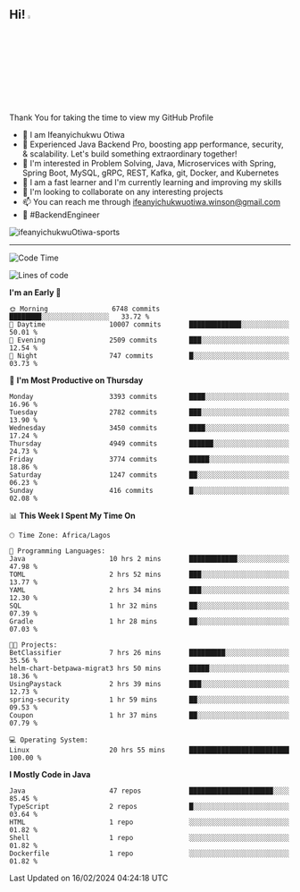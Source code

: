 <!-- BLOG-POST-LIST:START --><!-- BLOG-POST-LIST:END -->

## Hi! <img src="https://media.giphy.com/media/hvRJCLFzcasrR4ia7z/giphy.gif" width="4%"> 

Thank You for taking the time to view my GitHub Profile

- 👋 I am Ifeanyichukwu Otiwa
- 🚀 Experienced Java Backend Pro, boosting app performance, security, & scalability. Let's build something extraordinary together!
- 👀 I'm interested in Problem Solving, Java, Microservices with Spring, Spring Boot, MySQL, gRPC, REST, Kafka, git, Docker, and Kubernetes
- 🌱 I am a fast learner and I'm currently learning and improving my skills
- 💞️ I'm looking to collaborate on any interesting projects
- 📫 You can reach me through ifeanyichukwuotiwa.winson@gmail.com
- 🚀 #BackendEngineer

<p align="left" marginTop="10px"> <img src="https://komarev.com/ghpvc/?username=ifeanyichukwuOtiwa-sports&label=Profile%20views&color=0e75b6&style=for-the-badge" alt="ifeanyichukwuOtiwa-sports" /> </p>

***

<!--START_SECTION:waka-->
![Code Time](http://img.shields.io/badge/Code%20Time-2%2C246%20hrs%2021%20mins-blue)

![Lines of code](https://img.shields.io/badge/From%20Hello%20World%20I%27ve%20Written-5.4%20million%20lines%20of%20code-blue)

**I'm an Early 🐤** 

```text
🌞 Morning                6748 commits        ████████░░░░░░░░░░░░░░░░░   33.72 % 
🌆 Daytime                10007 commits       █████████████░░░░░░░░░░░░   50.01 % 
🌃 Evening                2509 commits        ███░░░░░░░░░░░░░░░░░░░░░░   12.54 % 
🌙 Night                  747 commits         █░░░░░░░░░░░░░░░░░░░░░░░░   03.73 % 
```
📅 **I'm Most Productive on Thursday** 

```text
Monday                   3393 commits        ████░░░░░░░░░░░░░░░░░░░░░   16.96 % 
Tuesday                  2782 commits        ███░░░░░░░░░░░░░░░░░░░░░░   13.90 % 
Wednesday                3450 commits        ████░░░░░░░░░░░░░░░░░░░░░   17.24 % 
Thursday                 4949 commits        ██████░░░░░░░░░░░░░░░░░░░   24.73 % 
Friday                   3774 commits        █████░░░░░░░░░░░░░░░░░░░░   18.86 % 
Saturday                 1247 commits        ██░░░░░░░░░░░░░░░░░░░░░░░   06.23 % 
Sunday                   416 commits         █░░░░░░░░░░░░░░░░░░░░░░░░   02.08 % 
```


📊 **This Week I Spent My Time On** 

```text
🕑︎ Time Zone: Africa/Lagos

💬 Programming Languages: 
Java                     10 hrs 2 mins       ████████████░░░░░░░░░░░░░   47.98 % 
TOML                     2 hrs 52 mins       ███░░░░░░░░░░░░░░░░░░░░░░   13.77 % 
YAML                     2 hrs 34 mins       ███░░░░░░░░░░░░░░░░░░░░░░   12.30 % 
SQL                      1 hr 32 mins        ██░░░░░░░░░░░░░░░░░░░░░░░   07.39 % 
Gradle                   1 hr 28 mins        ██░░░░░░░░░░░░░░░░░░░░░░░   07.03 % 

🐱‍💻 Projects: 
BetClassifier            7 hrs 26 mins       █████████░░░░░░░░░░░░░░░░   35.56 % 
helm-chart-betpawa-migrat3 hrs 50 mins       █████░░░░░░░░░░░░░░░░░░░░   18.36 % 
UsingPaystack            2 hrs 39 mins       ███░░░░░░░░░░░░░░░░░░░░░░   12.73 % 
spring-security          1 hr 59 mins        ██░░░░░░░░░░░░░░░░░░░░░░░   09.53 % 
Coupon                   1 hr 37 mins        ██░░░░░░░░░░░░░░░░░░░░░░░   07.79 % 

💻 Operating System: 
Linux                    20 hrs 55 mins      █████████████████████████   100.00 % 
```

**I Mostly Code in Java** 

```text
Java                     47 repos            █████████████████████░░░░   85.45 % 
TypeScript               2 repos             █░░░░░░░░░░░░░░░░░░░░░░░░   03.64 % 
HTML                     1 repo              ░░░░░░░░░░░░░░░░░░░░░░░░░   01.82 % 
Shell                    1 repo              ░░░░░░░░░░░░░░░░░░░░░░░░░   01.82 % 
Dockerfile               1 repo              ░░░░░░░░░░░░░░░░░░░░░░░░░   01.82 % 
```




 Last Updated on 16/02/2024 04:24:18 UTC
<!--END_SECTION:waka-->

<!--
<p align="center">
![trophy](https://github-profile-trophy.vercel.app/?username=ifeanyichukwuOtiwa-sports&theme=onedark) (https://github.com/ryo-ma/github-profile-trophy)
</p>
-->

<!---
ifeanyi-otiwa/ifeanyi-otiwa is a ✨ special ✨ repository because its `README.md` (this file) appears on your GitHub profile.
You can click the Preview link to take a look at your changes.
--->
